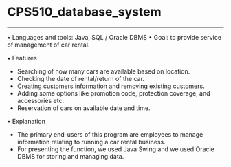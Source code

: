 # CPS510_database_system
---

• Languages and tools: Java, SQL / Oracle DBMS
• Goal: to provide service of management of car rental.

• Features
  - Searching of how many cars are available based on location.
  - Checking the date of rental/return of the car.
  - Creating customers information and removing existing customers.
  - Adding some options like promotion code, protection coverage, and accessories etc.
  - Reservation of cars on available date and time.

• Explanation
  - The primary end-users of this program are employees to manage information relating to running a car rental business.
  - For presenting the function, we used Java Swing and we used Oracle DBMS for storing and managing data.
